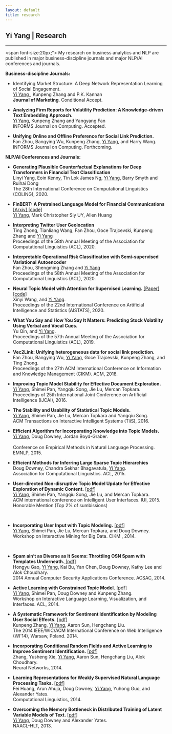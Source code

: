 ```yaml
---
layout: default
title: research
---
```


## Yi Yang | Research

* * * 

<span font-size:20px;"> My research on business analytics and NLP are published in major business-discipline journals and major NLP/AI conferences and journals.</span>

<b> Business-discipline Journals: </b> <br>

+ Identifying Market Structure: A Deep Network Representation Learning of Social Engagement. <br>
<u>Yi Yang </u>, Kunpeng Zhang and P.K. Kannan <br>
<b> Journal of Marketing</b>. Conditional Accept.<br>

+ <b> Analyzing Firm Reports for Volatility Prediction: A Knowledge-driven Text Embedding Approach. </b> <br>
 <u>Yi Yang</u>, Kunpeng Zhang and Yangyang Fan<br> 
INFORMS Journal on Computing. Accepted.<br>

+ <b>Unifying Online and Offline Preference for Social Link Prediction.</b>  <br>
Fan Zhou, Bangying Wu, Kunpeng Zhang, <u>Yi Yang</u>, and Harry Wang. <br> 
INFORMS Journal on Computing. Forthcoming.<br>

<b> NLP/AI Conferences and Journals: </b>

+ <b> Generating Plausible Counterfactual Explanations for Deep Transformers in Financial Text Classification </b> <br>
Linyi Yang, Eoin Kenny, Tin Lok James Ng, <u>Yi Yang</u>, Barry Smyth and Ruihai Dong <br>
The 28th International Conference on Computational Linguistics (COLING), 2020. <br>

+ <b> FinBERT: A Pretrained Language Model for Financial Communications </b> <a href="https://arxiv.org/abs/2006.08097">[Arxiv] </a><a href="https://github.com/yya518/FinBERT"> [code]</a>  <br>
<u>Yi Yang</u>, Mark Christopher Siy UY, Allen Huang <br>

+ <b> Interpreting Twitter User Geolocation </b> <br>
Ting Zhong, Tianliang Wang, Fan Zhou, Goce Trajcevski, Kunpeng Zhang and <u>Yi Yang</u> <br>
Proceedings of the 58th Annual Meeting of the Association for Computational Linguistics (ACL), 2020.<br>

+ <b> Interpretable Operational Risk Classification with Semi-supervised Variational Autoencoder </b> <br>
Fan Zhou, Shengming Zhang and <u> Yi Yang </u> <br>
Proceedings of the 58th Annual Meeting of the Association for Computational Linguistics (ACL), 2020.<br>

+ <b>Neural Topic Model with Attention for Supervised Learning.</b> <a href="http://proceedings.mlr.press/v108/wang20c.html">[Paper] </a><a href="https://github.com/WANGXinyiLinda/Neural-Topic-Model-with-Attention-for-Supervised-Learning"> [code]</a>  <br>
Xinyi Wang, and <u>Yi Yang</u>.  <br>
Proceedings of the 22nd International Conference on Artificial Intelligence and Statistics (AISTATS), 2020.<br>

+ <b>What You Say and How You Say It Matters: Predicting Stock Volatility Using Verbal and Vocal Cues.</b> <br>
Yu Qin, and <u>Yi Yang</u>.  <br>
Proceedings of the 57th Annual Meeting of the Association for Computational Linguistics (ACL), 2019.<br>

+ <b>Vec2Link: Unifying heterogeneous data for social link prediction.</b> <br>
Fan Zhou, Bangying Wu, <u>Yi Yang</u>, Goce Trajcevski, Kunpeng Zhang, and Ting Zhong. <br>
Proceedings of the 27th ACM International Conference on Information and Knowledge Management (CIKM). ACM, 2018.<br>

+ <b>Improving Topic Model Stability for Effective Document Exploration.</b><br>
<u>Yi Yang</u>, Shimei Pan, Yangqiu Song, Jie Lu, Mercan Topkara.  <br>Proceedings of 25th International Joint Conference on Artificial Intelligence (IJCAI), 2016.<br>

+ <b>The Stability and Usability of Statistical Topic Models.</b><br>
<u>Yi Yang</u>, Shimei Pan, Jie Lu, Mercan Topkara and Yangqiu Song.  <br>
ACM Transactions on Interactive Intelligent Systems (TiiS), 2016.<br>

+ <b>Efficient Algorithm for Incorporating Knowledge into Topic Models. </b><br>
<u>Yi Yang</u>, Doug Downey, Jordan Boyd-Graber. <br>	
Conference on Empirical Methods in Natural Language Processing. EMNLP, 2015. <br>
	

+ <b> Efficient Methods for Inferring Large Sparse Topic Hierarchies</b> <br>
Doug Downey, Chandra Sekhar Bhagavatula, <u>Yi Yang</u>. <br>
Association for Computational Linguistics. ACL, 2015. <br>

+ <b>User-directed Non-disruptive Topic Model Update for Effective Exploration of Dynamic Content.</b> 
    <a href="http://www.cs.northwestern.edu/~yya518/paper/IUI_15.pdf">[pdf]</a><br>
    <u>Yi Yang</u>, Shimei Pan, Yangqiu Song, Jie Lu, and Mercan Topkara.<br>
    ACM international conference on Intelligent User Interfaces. IUI, 2015. <br>
    <span class="award">Honorable Mention (Top 2% of sumbissions)</span>
<br>

+ <b>Incorporating User Input with Topic Modeling.</b> <a href="http://www.cs.northwestern.edu/~yya518/paper/imbig15.pdf">[pdf]</a><br>
	<u>Yi Yang</u>, Shimei Pan, Jie Lu, Mercan Topkara, and Doug Downey. <br>
	Workshop on Interactive Mining for Big Data. CIKM , 2014. 
<br>

+ <b>Spam ain’t as Diverse as It Seems: Throttling OSN Spam with Templates Underneath.</b><a href="http://www.cs.northwestern.edu/~yya518/paper/Tangram.pdf"> [pdf]</a> <br>
Hongyu Gao, <u>Yi Yang</u>, Kai Bu, Yan Chen, Doug Downey, Kathy Lee and Alok Choudhary. <br>
2014 Annual Computer Security Applications Conference. ACSAC, 2014. <br>

+ <b>Active Learning with Constrained Topic Model.</b><a href="http://nlp.stanford.edu/events/illvi2014/papers/yang-illvi2014.pdf"> [pdf]</a> <br>
<u>Yi Yang</u>, Shimei Pan, Doug Downey and Kunpeng Zhang. <br>
Workshop on Interactive Language Learning, Visualization, and Interfaces. ACL, 2014.<br>

+ <b>A Systematic Framework for Sentiment Identification by Modeling User Social Effects.</b>
	<a href="http://kzhang6.people.uic.edu/paper/WIC2014.pdf"> [pdf]</a> <br>
Kunpeng Zhang,  <u>Yi Yang</u>, Aaron Sun, Hengchang Liu. <br>
The 2014 IEEE/WIC/ACM International Conference on Web Intelligence (WI'14), Warsaw, Poland. 2014.<br>

+ <b>Incorporating Conditional Random Fields and Active Learning to Improve Sentiment Identification.</b>
<a href="http://www.sciencedirect.com/science/article/pii/S0893608014000896"> [pdf]</a> <br>
Zhang, Yusheng Xie, <u>Yi Yang</u>, Aaron Sun, Hengchang Liu, Alok Choudhary. <br>
Neural Networks, 2014.<br>

+ <b>Learning Representations for Weakly Supervised Natural Language Processing Tasks.</b>
	<a href="http://www.mitpressjournals.org/doi/pdf/10.1162/COLI_a_00167"> [pdf]</a><br>
Fei Huang, Arun Ahuja, Doug Downey, <u>Yi Yang</u>, Yuhong Guo, and Alexander Yates. <br>
	Computational Linguistics, 2014.<br>

+ <b>Overcoming the Memory Bottleneck in Distributed Training of Latent Variable Models of Text.</b>
	<a href="http://www.cs.northwestern.edu/~ddowney/publications/yiyang_naaclhlt13.pdf"> [pdf]</a> <br>
	<u>Yi Yang</u>, Doug Downey and Alexander Yates. <br>
	NAACL-HLT, 2013.
